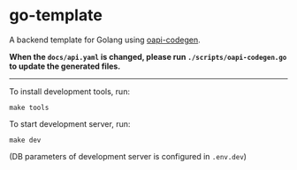 # go-template

A backend template for Golang using [oapi-codegen](https://github.com/oapi-codegen/oapi-codegen).

**When the `docs/api.yaml` is changed, please run `./scripts/oapi-codegen.go` to update the generated files.**

---

To install development tools, run:
```shell
make tools
```

To start development server, run:
```shell
make dev
```
(DB parameters of development server is configured in `.env.dev`)
